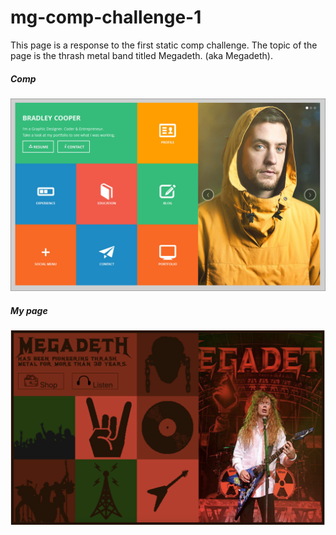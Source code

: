 # mg-comp-challenge-1
This page is a response to the first static comp challenge.  The topic of the page is the thrash metal band titled Megadeth. (aka Megadeth).

##### Comp
![Comp](https://raw.githubusercontent.com/mngatewood/mg-comp-challenge-1/master/images/comp.jpg)

##### My page
![My Page](https://raw.githubusercontent.com/mngatewood/mg-comp-challenge-1/master/images/myPage.png)


